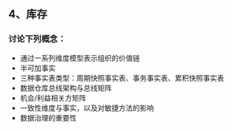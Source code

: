 ## 4、库存

### 讨论下列概念：

- 通过一系列维度模型表示组织的价值链
- 半可加事实
- 三种事实表类型：周期快照事实表、事务事实表、累积快照事实表
- 数据仓库总线架构与总线矩阵
- 机会/利益相关方矩阵
- 一致性维度与事实，以及对敏捷方法的影响
- 数据治理的重要性

